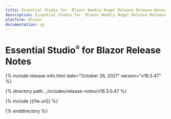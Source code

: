 ```yaml
---
title: Essential Studio for  Blazor Weekly Nuget Release Release Notes  
description: Essential Studio for  Blazor Weekly Nuget Release Release Notes  
platform: Blazor
documentation: ug
---
```


# Essential Studio<sup style="font-size:70%">&reg;</sup> for  Blazor  Release Notes  

{% include release-info.html date="October 26, 2021"  version="v19.3.47" %} 


{% directory path: _includes/release-notes/v19.3.0.47 %}

{% include {{file.url}} %}

{% enddirectory %}